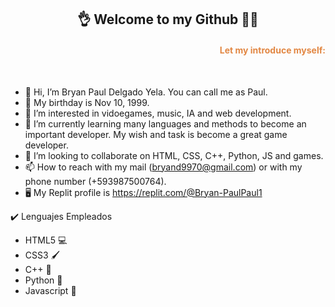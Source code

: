 <!---
bryandelgado99/bryandelgado99 is a ✨ special ✨ repository because its `README.md` (this file) appears on your GitHub profile.
You can click the Preview link to take a look at your changes.
--->

<h2 align="center">
👌 Welcome to my Github 👩‍💻
</h2>

<h4 align="right"><font color="#e28743">Let my introduce myself:</font></h4>

<br>

- 👋 Hi, I’m Bryan Paul Delgado Yela. You can call me as Paul. 
- 🧁 My birthday is Nov 10, 1999.
- 👀 I’m interested in vidoegames, music, IA and web development. 
- 🌱 I’m currently learning many languages and methods to become an important developer. My wish and task is become a great game developer. 
- 💞️ I’m looking to collaborate on HTML, CSS, C++, Python, JS and games. 
- 📫 How to reach with my mail (bryand9970@gmail.com) or with my phone number (+593987500764).
- 🖥️ My Replit profile is https://replit.com/@Bryan-PaulPaul1

✔️ Lenguajes Empleados

- HTML5 💻
- CSS3 🖌️
- C++ 🔡
- Python 🐍
- Javascript 📃
